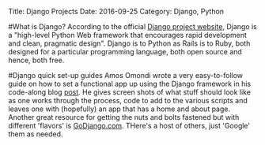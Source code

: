 Title: Django Projects
Date: 2016-09-25
Category: Django, Python

#What is Django?
According to the official [Django project website](https://www.djangoproject.com), Django is a "high-level Python Web framework that encourages rapid development and clean, pragmatic design".
Django is to Python as Rails is to Ruby, both designed for a particular programming language, both open source and hence, both free. 

#Django quick set-up guides
Amos Omondi wrote a very easy-to-follow guide on how to set a functional app up using the Django framework in his code-along blog [post](https://scotch.io/tutorials/build-your-first-python-and-django-application). He gives screen shots of what stuff should look like as one works through the process, code to add to the various scripts and leaves one with (hopefully) an app that has a home and about page.
Another great resource for getting the nuts and bolts fastened but with different 'flavors' is [GoDjango.com](https://godjango.com/). THere's a host of others, just 'Google' them as needed.
